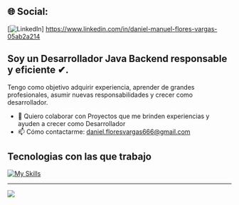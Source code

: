 
## 🌐 Social:
[![LinkedIn](https://img.shields.io/badge/LinkedIn-%230077B5.svg?logo=linkedin&logoColor=white)] https://www.linkedin.com/in/daniel-manuel-flores-vargas-05ab2a214

## Soy un Desarrollador Java Backend responsable y eficiente ✔.
Tengo como objetivo adquirir experiencia, aprender de grandes profesionales, asumir nuevas responsabilidades y crecer como desarrollador.

<!-- - 🌱 Estoy aprendiendo Spring boot, Junit, Docker-->
- 👯 Quiero colaborar con Proyectos que me brinden experiencias y ayuden a crecer como Desarrollador 
- 📫 Cómo contactarme: daniel.floresvargas666@gmail.com 

## Tecnologias con las que trabajo
[![My Skills](https://skillicons.dev/icons?i=html,css,js,ts,react,java,maven,spring,postman,mysql,linux,git,docker)](https://skillicons.dev)




---
[![](https://visitcount.itsvg.in/api?id=Daniel-Flores-Web&icon=0&color=0)](https://visitcount.itsvg.in)

<!-- Proudly created with GPRM ( https://gprm.itsvg.in ) -->
